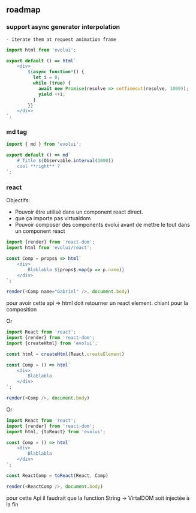 ## roadmap


### support async generator interpolation
    - iterate them at request animation frame

```js
import html from 'evolui';

export default () => html`
    <div>
        ${async function*() {
          let i = 0;
          while (true) {
            await new Promise(resolve => setTimeout(resolve, 1000));
            yield ++i;
          }
        }}
    </div>
`;
```

### md tag

```js
import { md } from 'evolui';

export default () => md`
    # Title ${Observable.interval(1000)}
    cool **right** ?
`;
```


### react
Objectifs:
- Pouvoir être utilisé dans un component react direct.
- que ça importe pas virtualdom
- Pouvoir composer des components evolui avant de mettre le tout dans un component react

```js
import {render} from 'react-dom';
import html from 'evolui/react';

const Comp = props$ => html`
    <div>
        Blablabla ${props$.map(p => p.name)}
    </div>
`;

render(<Comp name="Gabriel" />, document.body)
```
pour avoir cette api => html doit retourner un react element. chiant pour la composition

Or

```js
import React from 'react';
import {render} from 'react-dom';
import {createHtml} from 'evolui';

const html = createHtml(React.createElement)

const Comp = () => html`
    <div>
        Blablabla
    </div>
`;

render(<Comp />, document.body)
```
Or
```js
import React from 'react';
import {render} from 'react-dom';
import html, {toReact} from 'evolui';

const Comp = () => html`
    <div>
        Blablabla
    </div>
`;

const ReactComp = toReact(React, Comp)

render(<ReactComp />, document.body)
```
pour cette Api il faudrait que la function String -> VirtalDOM soit injectée à la fin
